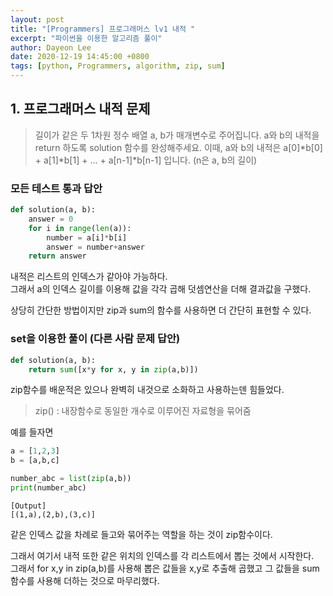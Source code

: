 ```yaml
---
layout: post
title: "[Programmers] 프로그래머스 lv1 내적 "
excerpt: "파이썬을 이용한 알고리즘 풀이"
author: Dayeon Lee
date: 2020-12-19 14:45:00 +0800
tags: [python, Programmers, algorithm, zip, sum]
---
```



## 1. 프로그래머스 내적 문제  
> 길이가 같은 두 1차원 정수 배열 a, b가 매개변수로 주어집니다. a와 b의 내적을 return 하도록 solution 함수를 완성해주세요.
이때, a와 b의 내적은 a[0]*b[0] + a[1]*b[1] + ... + a[n-1]*b[n-1] 입니다. (n은 a, b의 길이)


### 모든 테스트 통과 답안 

```Python
def solution(a, b):
    answer = 0 
    for i in range(len(a)):
        number = a[i]*b[i]
        answer = number+answer
    return answer
```

내적은 리스트의 인덱스가 같아야 가능하다.  
그래서 a의 인덱스 길이를 이용해 값을 각각 곱해 덧셈연산을 더해 결과값을 구했다. 

상당히 간단한 방법이지만 zip과 sum의 함수를 사용하면 더 간단히 표현할 수 있다.


### set을 이용한 풀이 (다른 사람 문제 답안)

```Python
def solution(a, b):
    return sum([x*y for x, y in zip(a,b)])
  ```
  
  zip함수를 배운적은 있으나 완벽히 내것으로 소화하고 사용하는덴 힘들었다.  
  
  > zip() : 내장함수로 동일한 개수로 이루어진 자료형을 묶어줌   
  
  예를 들자면 
  
```Python
a = [1,2,3]
b = [a,b,c] 

number_abc = list(zip(a,b))
print(number_abc)
```
  
```
[Output]
[(1,a),(2,b),(3,c)] 
```

같은 인덱스 값을 차례로 들고와 묶어주는 역할을 하는 것이 zip함수이다. 

그래서 여기서 내적 또한 같은 위치의 인덱스를 각 리스트에서 뽑는 것에서 시작한다.  
그래서 for x,y in zip(a,b)를 사용해 뽑은 값들을 x,y로 추출해 곱했고 그 값들을 sum함수를 사용해 더하는 것으로 마무리했다. 


